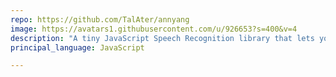 ```yaml
---
repo: https://github.com/TalAter/annyang
image: https://avatars1.githubusercontent.com/u/926653?s=400&v=4
description: "A tiny JavaScript Speech Recognition library that lets your users control your site with voice commands."
principal_language: JavaScript

---
```

